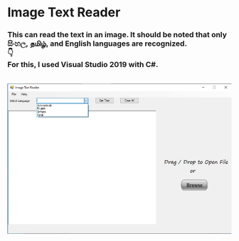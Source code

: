 # Image Text Reader
<h3> This can read the text in an image. It should be noted that only සිංහල, தமிழ், and English languages are recognized. 
</br>👇</br>
For this, I used Visual Studio 2019 with C#.
</h3>
</br>
<img src="https://github.com/samithaprasad/Image_Text_Reader/blob/main/Screenshot%201.jpg" >

